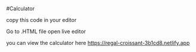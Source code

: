 #Calculator

copy this code in your editor 

Go to .HTML file open live editor 

you can view the calculator here 
https://regal-croissant-3b1cd8.netlify.app
